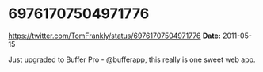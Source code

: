 # 69761707504971776
https://twitter.com/TomFrankly/status/69761707504971776
**Date:** 2011-05-15

Just upgraded to Buffer Pro - @bufferapp, this really is one sweet web app.
